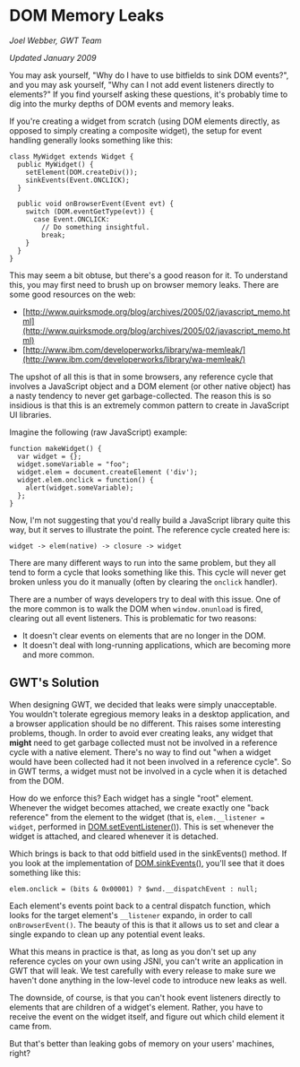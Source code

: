 DOM Memory Leaks
===

_Joel Webber, GWT Team_

_Updated January 2009_

You may ask yourself, "Why do I have to use bitfields to sink DOM events?", and you may ask yourself, "Why can I not add event listeners directly to elements?" If you find yourself asking these questions, it's probably time to dig into the murky depths of DOM events and memory leaks.

If you're creating a widget from scratch (using DOM elements directly, as opposed to simply creating a composite widget), the setup for event handling generally looks something like this:

```
class MyWidget extends Widget {
  public MyWidget() {
    setElement(DOM.createDiv());
    sinkEvents(Event.ONCLICK);
  }

  public void onBrowserEvent(Event evt) {
    switch (DOM.eventGetType(evt)) {
      case Event.ONCLICK:
        // Do something insightful.
        break;
    }
  }
}
```

This may seem a bit obtuse, but there's a good reason for it. To understand this, you may first need to brush up on browser memory leaks. There are some good resources on the web:

*   [http://www.quirksmode.org/blog/archives/2005/02/javascript_memo.html](http://www.quirksmode.org/blog/archives/2005/02/javascript_memo.html)
*   [http://www.ibm.com/developerworks/library/wa-memleak/](http://www.ibm.com/developerworks/library/wa-memleak/)

The upshot of all this is that in some browsers, any reference cycle that involves a JavaScript object and a DOM element (or other native object) has a nasty tendency to never get garbage-collected. The reason this is so insidious is that this is an extremely common pattern to create in JavaScript UI libraries.

Imagine the following (raw JavaScript) example:

```
function makeWidget() {
  var widget = {};
  widget.someVariable = "foo";
  widget.elem = document.createElement ('div');
  widget.elem.onclick = function() {
    alert(widget.someVariable);
  };
}
```

Now, I'm not suggesting that you'd really build a JavaScript library quite this way, but it serves to illustrate the point. The reference cycle created here is:

```
widget -> elem(native) -> closure -> widget

```

There are many different ways to run into the same problem, but they all tend to form a cycle that looks something like this. This cycle will never get broken unless you do it manually (often by clearing the `onclick` handler).

There are a number of ways developers try to deal with this issue. One of the more common is to walk the DOM when `window.onunload` is fired, clearing out all event listeners. This is problematic for two reasons:

*   It doesn't clear events on elements that are no longer in the DOM.
*   It doesn't deal with long-running applications, which are becoming more and more common.

## GWT's Solution

When designing GWT, we decided that leaks were simply unacceptable. You wouldn't tolerate egregious memory leaks in a desktop application, and a browser application should be no different. This raises some interesting problems, though. In order to avoid ever creating leaks, any widget that **might** need to get garbage collected must not be involved in a reference cycle with a native element. There's no way to find out "when a widget would have been collected had it not been involved in a reference cycle". So in GWT terms, a widget must not be involved in a cycle when it is detached from the DOM.

How do we enforce this? Each widget has a single "root" element. Whenever the widget becomes attached, we create exactly one "back reference" from the element to the widget (that is, `elem.__listener = widget`, performed in [DOM.setEventListener()](/javadoc/latest/com/google/gwt/user/client/DOM.html#setEventListener\(com.google.gwt.user.client.Element,%20com.google.gwt.user.client.EventListener\))). This is set whenever the widget is attached, and cleared whenever it is detached.

Which brings is back to that odd bitfield used in the sinkEvents() method. If you look at the implementation of [DOM.sinkEvents()](/javadoc/latest/com/google/gwt/user/client/DOM.html#sinkEvents\(com.google.gwt.user.client.Element,%20int\)), you'll see that it does something like this:

```
elem.onclick = (bits & 0x00001) ? $wnd.__dispatchEvent : null;

```

Each element's events point back to a central dispatch function, which looks for the target element's `__listener` expando, in order to call `onBrowserEvent()`. The beauty of this is that it allows us to set and clear a single expando to clean up any potential event leaks.

What this means in practice is that, as long as you don't set up any reference cycles on your own using JSNI, you can't write an application in GWT that will leak. We test carefully with every release to make sure we haven't done anything in the low-level code to introduce new leaks as well.

The downside, of course, is that you can't hook event listeners directly to elements that are children of a widget's element. Rather, you have to receive the event on the widget itself, and figure out which child element it came from.

But that's better than leaking gobs of memory on your users' machines, right?
